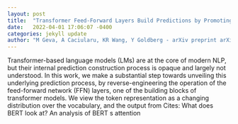 ```yaml
---
layout: post
title:  "Transformer Feed-Forward Layers Build Predictions by Promoting Concepts in the Vocabulary Space"
date:   2022-04-01 17:06:07 -0400
categories: jekyll update
author: "M Geva, A Caciularu, KR Wang, Y Goldberg - arXiv preprint arXiv:2203.14680, 2022"
---
```

Transformer-based language models (LMs) are at the core of modern NLP, but their internal prediction construction process is opaque and largely not understood. In this work, we make a substantial step towards unveiling this underlying prediction process, by reverse-engineering the operation of the feed-forward network (FFN) layers, one of the building blocks of transformer models. We view the token representation as a changing distribution over the vocabulary, and the output from Cites: What does BERT look at? An analysis of BERT s attention